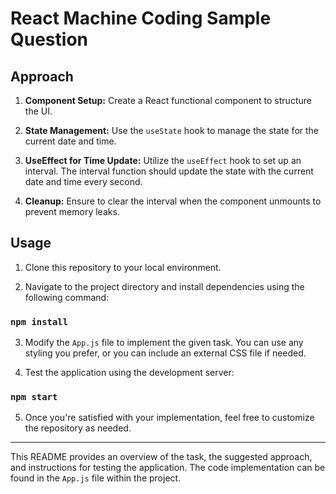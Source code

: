 # React Machine Coding Sample Question

## Approach

1. **Component Setup:** Create a React functional component to structure the UI.

2. **State Management:** Use the `useState` hook to manage the state for the current date and time.

3. **UseEffect for Time Update:** Utilize the `useEffect` hook to set up an interval. The interval function should update the state with the current date and time every second.

4. **Cleanup:** Ensure to clear the interval when the component unmounts to prevent memory leaks.

## Usage

1. Clone this repository to your local environment.

2. Navigate to the project directory and install dependencies using the following command:

### `npm install`


3. Modify the `App.js` file to implement the given task. You can use any styling you prefer, or you can include an external CSS file if needed.

4. Test the application using the development server:

### `npm start`


5. Once you're satisfied with your implementation, feel free to customize the repository as needed.

---

This README provides an overview of the task, the suggested approach, and instructions for testing the application. The code implementation can be found in the `App.js` file within the project.
